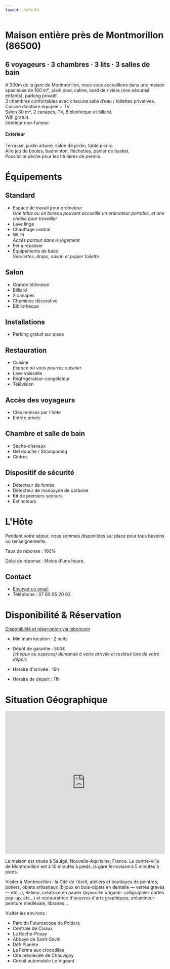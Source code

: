 ```yaml
---
layout: default
---
```


# Maison entière près de Montmorillon (86500)

## 6 voyageurs · 3 chambres · 3 lits · 3 salles de bain

A 300m de la gare de Montmorillon, nous vous accueillons dans une maison spacieuse de 100 m&sup2;, plain pied, calme, bord de rivière (non sécurisé enfants), parking privatif.<br>
3 chambres confortables avec chacune salle d'eau / toilettes privatives.<br>
Cuisine dînatoire équipée + TV.<br>
Salon 30 m&sup2;, 2 canapés, TV, Bibliothèque et billard.<br>
Wifi gratuit.<br>
Intérieur non-fumeur.

#### Extérieur

Terrasse, jardin arboré, salon de jardin, table picnic.<br>
Aire jeu de boules, badminton, fléchettes, panier de basket.<br>
Possibilité pêche pour les titulaires de permis.

# Équipements

## Standard

* Espace de travail pour ordinateur<br>
  <i>Une table ou un bureau pouvant accueillir un ordinateur portable, et une chaise pour travailler</i>
* Lave linge
* Chauffage central
* Wi-Fi<br>
  <i>Accès partout dans le logement</i>
* Fer à repasser
* Équipements de base<br>
  <i>Serviettes, draps, savon et papier toilette</i>

## Salon
* Grande télévision
* Billiard
* 2 canapés
* Cheminée décorative
* Bibliothèque

## Installations

* Parking gratuit sur place

## Restauration

* Cuisine<br>
  <i>Espace où vous pourrez cuisiner</i>
* Lave vaisselle
* Régfrigérateur-congélateur
* Télévision

## Accès des voyageurs

* Clés remises par l'hôte
* Entrée privée

## Chambre et salle de bain

* Sèche-cheveux
* Gel douche / Shampooing
* Cintres

## Dispositif de sécurité

* Détecteur de fumée
* Détecteur de monoxyde de carbone
* Kit de premiers secours
* Extincteurs

# L'Hôte

Pendant votre séjour, nous sommes disponibles sur place pour tous besoins ou renseignements.

Taux de réponse : 100%

Délai de réponse : Moins d'une heure.

## Contact

* <a href="mailto:loc.saulge@gmail.com?subject=Demande de Renseignement (site web)">Envoyer un email</a>
* Téléphone : 07 60 95 20 63

# Disponibilité &amp; Réservation

<a href="https://www.leboncoin.fr/offre/locations_gites/1790931568/">Disponibilité et réservation via leboncoin</a>

* Minimum location : 2 nuits
* Dépôt de garantie : 500€<br>
  <i>(chèque ou espèces) demandé à votre arrivée et restitué lors de votre départ.</i>

* Horaire d'arrivée : 16h
* Horaire de départ : 11h

# Situation Géographique

<iframe src="https://www.google.com/maps/embed?pb=!1m18!1m12!1m3!1d9250.909949548526!2d0.8564387506983245!3d46.42269552126002!2m3!1f0!2f0!3f0!3m2!1i1024!2i768!4f13.1!3m3!1m2!1s0x47fc3c7308d6a2df%3A0x3dd36cca40640c1a!2sAvenue%20du%20Moulin%20des%20Dames%2C%2086500%20Saulg%C3%A9%2C%20France!5e0!3m2!1sen!2suk!4v1592662665117!5m2!1sen!2suk" width="100%" height="450" frameborder="0" style="border:0;" allowfullscreen="" aria-hidden="false" tabindex="0"></iframe>

La maison est située à Saulgé, Nouvelle-Aquitaine, France. Le centre-ville de Montmorillon est à 10 minutes à pieds, la gare ferroviaire à 5 minutes à pieds.

Visiter à Montmorillon : la Cité de l'écrit, ateliers et boutiques de peintres, potiers, objets artisanaux (bijoux en bois-objets en dentelle &mdash; verres gravés &mdash;  etc...), Relieur, créatrice en papier (bijoux en origami- calligraphie- cartes pop-up, etc...) et restauratrice d'oeuvres d'arts graphiques, enlumineur- peinture médiévale, libraires...

Visiter les environs :

* Parc du Futuroscope de Poitiers
* Centrale de Civaux
* La Roche-Posay
* Abbaye de Saint-Savin
* Défi Planète
* La Ferme aux crocodiles
* Cité médiévale de Chauvigny
* Circuit automobile Le Vigeant
